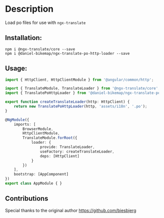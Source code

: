 # Description
Load po files for use with `ngx-translate`

## Installation:

 ```
npm i @ngx-translate/core --save
npm i @daniel-bikemap/ngx-translate-po-http-loader --save
 ```

## Usage:
```ts
import { HttpClient, HttpClientModule } from '@angular/common/http';

import { TranslateModule, TranslateLoader } from '@ngx-translate/core';
import { TranslatePoHttpLoader } from '@daniel-bikemap/ngx-translate-po-http-loader';

export function createTranslateLoader(http: HttpClient) {
	return new TranslatePoHttpLoader(http, 'assets/i18n', '.po');
}

@NgModule({
	imports: [
		BrowserModule,
		HttpClientModule,
		TranslateModule.forRoot({
			loader: {
				provide: TranslateLoader,
				useFactory: createTranslateLoader,
				deps: [HttpClient]
			}
		})
	],
	bootstrap: [AppComponent]
})
export class AppModule { }
```
## Contributions
Special thanks to the original author https://github.com/biesbjerg
